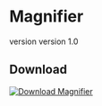 # Magnifier
version version 1.0

## Download
[![Download Magnifier](https://img.shields.io/badge/Download-Magnifier.jar-blue?style=for-the-badge&logo=java)](https://github.com/Nama07/Magnifier/raw/main/Magnifier/dist/Magnifier.jar)
